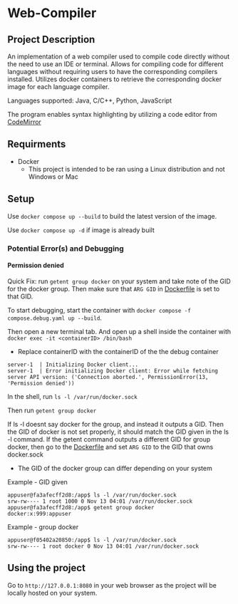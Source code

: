 # Web-Compiler
## Project Description
An implementation of a web compiler used to compile code directly without the need to use an IDE or terminal. Allows for compiling code for different languages without requiring users to have the corresponding compilers installed. Utilizes docker containers to retrieve the corresponding docker image for each language compiler.

Languages supported: Java, C/C++, Python, JavaScript

The program enables syntax highlighting by utilizing a code editor from [CodeMirror](https://codemirror.net)
## Requirments
- Docker
    - This project is intended to be ran using a Linux distribution and not Windows or Mac

## Setup
Use ```docker compose up --build``` to build the latest version of the image.

Use ```docker compose up -d``` if image is already built

### Potential Error(s) and Debugging
#### Permission denied
Quick Fix: run ```getent group docker``` on your system and take note of the GID for the docker group. Then make sure that ```ARG GID``` in [Dockerfile](./backend/Dockerfile) is set to that GID.

To start debugging, start the container with ```docker compose -f compose.debug.yaml up --build```.

Then open a new terminal tab. And open up a shell inside the container with ```docker exec -it <containerID> /bin/bash```
- Replace containerID with the containerID of the the debug container
```
server-1  | Initializing Docker client...
server-1  | Error initializing Docker client: Error while fetching server API version: ('Connection aborted.', PermissionError(13, 'Permission denied'))
```

In the shell, run ```ls -l /var/run/docker.sock```

Then run ```getent group docker```

If ls -l doesnt say docker for the group, and instead it outputs a GID. Then the GID of docker is not set properly, it should match the GID given in the ls -l command. If the getent command outputs a different GID for group docker,
then go to the [Dockerfile](./backend/Dockerfile) and set ```ARG GID``` to the GID that owns docker.sock
- The GID of the docker group can differ depending on your system

Example - GID given
```
appuser@fa3afecff2d8:/app$ ls -l /var/run/docker.sock
srw-rw---- 1 root 1000 0 Nov 13 04:01 /var/run/docker.sock
appuser@fa3afecff2d8:/app$ getent group docker
docker:x:999:appuser
```

Example - group docker
```
appuser@f05402a20850:/app$ ls -l /var/run/docker.sock
srw-rw---- 1 root docker 0 Nov 13 04:01 /var/run/docker.sock
```

## Using the project
Go to ```http://127.0.0.1:8080``` in your web browser as the project will be locally hosted on your system.
